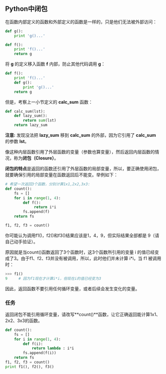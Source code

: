 ## Python中闭包

在函数内部定义的函数和外部定义的函数是一样的，只是他们无法被外部访问：

```python
def g():
    print 'g()...'

def f():
    print 'f()...'
    return g
```

将 **g** 的定义移入函数 **f** 内部，防止其他代码调用 **g**：

```python
def f():
    print 'f()...'
    def g():
        print 'g()...'
    return g
```

但是，考察上一小节定义的 **calc_sum** 函数：

```python
def calc_sum(lst):
    def lazy_sum():
        return sum(lst)
    return lazy_sum
```

**注意:** 发现没法把 **lazy_sum** 移到 **calc_sum** 的外部，因为它引用了 **calc_sum** 的参数 **lst**。

像这种内层函数引用了外层函数的变量（参数也算变量），然后返回内层函数的情况，称为**闭包（Closure）**。

**闭包的特点**是返回的函数还引用了外层函数的局部变量，所以，要正确使用闭包，就要确保引用的局部变量在函数返回后不能变。举例如下：

```python
# 希望一次返回3个函数，分别计算1x1,2x2,3x3:
def count():
    fs = []
    for i in range(1, 4):
        def f():
             return i*i
        fs.append(f)
    return fs

f1, f2, f3 = count()
```

你可能认为调用f1()，f2()和f3()结果应该是1，4，9，但实际结果全部都是 9（请自己动手验证）。

原因就是当count()函数返回了3个函数时，这3个函数所引用的变量 i 的值已经变成了3。由于f1、f2、f3并没有被调用，所以，此时他们并未计算 i*i，当 f1 被调用时：

```python
>>> f1()
9     # 因为f1现在才计算i*i，但现在i的值已经变为3
```

因此，返回函数不要引用任何循环变量，或者后续会发生变化的变量。

### 任务

返回闭包不能引用循环变量，请改写**count()**函数，让它正确返回能计算1x1、2x2、3x3的函数。

```python
def count():
    fs = []
    for i in range(1, 4):
        def f(i):
            return lambda : i*i
        fs.append(f(i))
    return fs
f1, f2, f3 = count()
print f1(), f2(), f3()
```